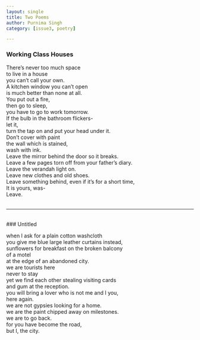 ```yaml
---
layout: single
title: Two Poems
author: Purnima Singh
category: [issue3, poetry]

---
```


### Working Class Houses

There’s never too much space<br>
to live in a house<br>
you can’t call your own.<br>
A kitchen window you can’t open<br>
is much better than none at all.<br>
You put out a fire,<br>
then go to sleep,<br>
you have to go to work tomorrow.<br>
If the bulb in the bathroom flickers-<br>
let it,<br>
turn the tap on and put your head under it.<br>
Don’t cover with paint<br>
the wall which is stained,<br>
wash with ink.<br>
Leave the mirror behind the door so it breaks.<br>
Leave a few pages torn off from your father’s diary.<br>
Leave the verandah light on.<br>
Leave new clothes and old shoes.<br>
Leave something behind, even if it’s for a short time,<br>
It is yours, was-<br>
Leave.<br>
<br>
<hr>
<br>
### Untitled

when I ask for a plain cotton washcloth<br>
you give me blue large leather curtains instead,<br>
sunflowers for breakfast on the broken balcony<br>
of a motel<br>
at the edge of an abandoned city.<br>
we are tourists here<br>
never to stay<br>
yet we find each other stealing visiting cards<br>
and gum at the reception.<br>
you will bring a lover who is not me and I you,<br>
here again.<br>
we are not gypsies looking for a home.<br>
we are the paint chipped away on milestones.<br>
we are to go back.<br>
for you have become the road,<br>
but I, the city.<br>
